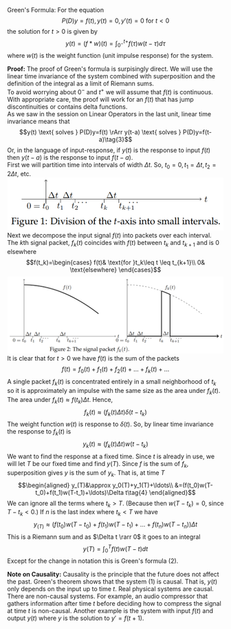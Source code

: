 Green's Formula: For the equation
$$P(D)y=f(t),y(t)=0,y'(t)=0 \text{ for } t<0\tag{1}$$
the solution for $t > 0$ is given by
$$y(t)=(f*w)(t)=\int_{0^-}^{t+} f(\tau)w(t-\tau)d\tau\tag{2}$$
where $w(t)$ is the weight function (unit impulse response) for the system.

**Proof:** The proof of Green's formula is surpisingly direct. We will use the linear time invariance of the system combined with superposition and the definition of the integral as a limit of Riemann sums.  
To avoid worrying about $0^-$ and $t^+$ we will assume that $f(t)$ is continuous. With appropriate care, the proof will work for an $f(t)$ that has jump discontinuities or contains delta functions.  
As we saw in the session on Linear Operators in the last unit, linear
time invariance means that
$$y(t) \text{ solves } P(D)y=f(t) \rArr y(t-a) \text{ solves } P(D)y=f(t-a)\tag{3}$$
Or, in the language of input-response, if $y(t)$ is the response to input $f(t)$ then $y(t - a)$ is the response to input $f(t - a)$.  
First we will partition time into intervals of width $\Delta t$. So, $t_0 = 0, t_1 = \Delta t, t_2 = 2\Delta t$, etc.  
![](pic270401.png)  
Next we decompose the input signal $f(t)$ into packets over each interval. The $k$th signal packet, $f_k(t)$ coincides with $f(t)$ between $t_k$ and $t_{k+1}$ and is 0 elsewhere
$$f(t_k)=\begin{cases}
f(t)& \text{for }t_k\leq t \leq t_{k+1}\\
0& \text{elsewhere}
\end{cases}$$
![](pic270402.png)  
It is clear that for $t > 0$ we have $f(t)$ is the sum of the packets
$$f(t)=f_0(t)+f_1(t)+f_2(t)+\ldots+f_k(t)+\ldots$$
A single packet $f_k(t)$ is concentrated entirely in a small neighborhood
of $t_k$ so it is approximately an impulse with the same size as the area under $f_k(t)$. The area under $f_k(t) \approx f(t_k)\Delta t$. Hence,
$$f_k(t)\approx (f_k(t)\Delta t)\delta(t-t_k)$$
The weight function $w(t)$ is response to $\delta(t)$. So, by linear time invariance the response to $f_k(t)$ is
$$y_k(t)\approx (f_k(t)\Delta t)w(t-t_k)$$
We want to find the response at a fixed time. Since $t$ is already in use, we will let $T$ be our fixed time and find $y(T)$.
Since $f$ is the sum of $f_k$, superposition gives $y$ is the sum of $y_k$. That is, at time $T$
$$\begin{aligned}
y_(T)&\approx y_0(T)+y_1(T)+\ldots\\
&=(f(t_0)w(T-t_0)+f(t_1)w(T-t_1)+\ldots)\Delta t\tag{4}
\end{aligned}$$
We can ignore all the terms where $t_k > T$. (Because then $w(T - t_k) = 0$, since $T - t_k < 0$.) If $n$ is the last index where $t_k < T$ we have
$$y_(T)\approx (f(t_0)w(T-t_0)+f(t_1)w(T-t_1)+\ldots+f(t_n)w(T-t_n))\Delta t$$
This is a Riemann sum and as $\Delta t \rarr 0$ it goes to an integral
$$y(T)=\int_0^T f(t)w(T-t)dt$$
Except for the change in notation this is Green's formula $(2)$.

**Note on Causality:** Causality is the principle that the future does not affect the past. Green's theorem shows that the system $(1)$ is causal. That is, $y(t)$ only depends on the input up to time $t$. Real physical systems are causal.  
There are non-causal systems. For example, an audio compressor that
gathers information after time $t$ before deciding how to compress the signal at time $t$ is non-causal. Another example is the system with input $f(t)$ and output $y(t)$ where $y$ is the solution to $y' = f(t + 1)$.
